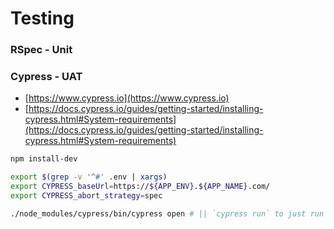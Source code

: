# Testing

### RSpec - Unit

### Cypress - UAT

- [https://www.cypress.io](https://www.cypress.io)
- [https://docs.cypress.io/guides/getting-started/installing-cypress.html#System-requirements](https://docs.cypress.io/guides/getting-started/installing-cypress.html#System-requirements)


```sh
npm install-dev

export $(grep -v '^#' .env | xargs)
export CYPRESS_baseUrl=https://${APP_ENV}.${APP_NAME}.com/
export CYPRESS_abort_strategy=spec

./node_modules/cypress/bin/cypress open # || `cypress run` to just run the test admin UI
```
